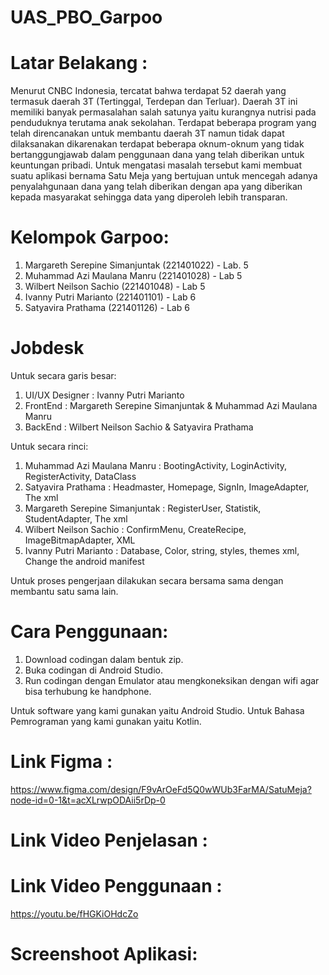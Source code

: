 ﻿# UAS_PBO_Garpoo

# Latar Belakang :
Menurut CNBC Indonesia, tercatat bahwa terdapat 52 daerah yang termasuk daerah 3T (Tertinggal, Terdepan dan Terluar). Daerah 3T ini memiliki banyak permasalahan salah satunya yaitu kurangnya nutrisi pada penduduknya terutama anak sekolahan. Terdapat beberapa program yang telah direncanakan untuk membantu daerah 3T namun tidak dapat dilaksanakan dikarenakan terdapat beberapa oknum-oknum yang tidak bertanggungjawab dalam penggunaan dana yang telah diberikan untuk keuntungan pribadi. Untuk mengatasi masalah tersebut kami membuat suatu aplikasi bernama Satu Meja yang bertujuan untuk mencegah adanya penyalahgunaan dana yang telah diberikan dengan apa yang diberikan kepada masyarakat sehingga data yang diperoleh lebih transparan.

# Kelompok Garpoo:
1. Margareth Serepine Simanjuntak (221401022) - Lab. 5
2. Muhammad Azi Maulana Manru (221401028) - Lab 5
3. Wilbert Neilson Sachio (221401048) - Lab 5
4. Ivanny Putri Marianto (221401101) - Lab 6
5. Satyavira Prathama (221401126) - Lab 6

# Jobdesk 
Untuk secara garis besar:
1. UI/UX Designer : Ivanny Putri Marianto
2. FrontEnd : Margareth Serepine Simanjuntak & Muhammad Azi Maulana Manru
3. BackEnd : Wilbert Neilson Sachio & Satyavira Prathama

Untuk secara rinci:
1. Muhammad Azi Maulana Manru : BootingActivity, LoginActivity, RegisterActivity, DataClass
2. Satyavira Prathama : Headmaster, Homepage, SignIn, ImageAdapter, The xml
3. Margareth Serepine Simanjuntak : RegisterUser, Statistik, StudentAdapter, The xml
4. Wilbert Neilson Sachio : ConfirmMenu, CreateRecipe, ImageBitmapAdapter, XML
5. Ivanny Putri Marianto : Database, Color, string, styles, themes xml, Change the android manifest

Untuk proses pengerjaan dilakukan secara bersama sama dengan membantu satu sama lain.

# Cara Penggunaan:
1. Download codingan dalam bentuk zip.
2. Buka codingan di Android Studio.
3. Run codingan dengan Emulator atau mengkoneksikan dengan wifi agar bisa terhubung ke handphone.

Untuk software yang kami gunakan yaitu Android Studio. 
Untuk Bahasa Pemrograman yang kami gunakan yaitu Kotlin.

# Link Figma : 
https://www.figma.com/design/F9vArOeFd5Q0wWUb3FarMA/SatuMeja?node-id=0-1&t=acXLrwpODAii5rDp-0

# Link Video Penjelasan :

# Link Video Penggunaan :
https://youtu.be/fHGKiOHdcZo

# Screenshoot Aplikasi:
